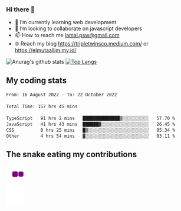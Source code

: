 ### Hi there 👋

<!--
**padepokanpenguin/padepokanpenguin** is a ✨ _special_ ✨ repository because its `README.md` (this file) appears on your GitHub profile.
-->

- 🌱 I’m currently learning  web development
- 👯 I’m looking to collaborate on javascript developers
- 📫 How to reach me jamal.psw@gmail.com
- 🌐 Reach my blog https://tripletwinsco.medium.com/ or https://elmutaallim.my.id/

![Anurag's github stats](https://github-readme-stats.vercel.app/api?username=padepokanpenguin&count_private=true&disable_animations=false&show_icons=true&theme=default)
[![Top Langs](https://github-readme-stats.vercel.app/api/top-langs/?username=padepokanpenguin&theme=default&layout=compact)](https://github.com/padepokanpenguin)

## My coding stats

<!--START_SECTION:waka-->

```text
From: 16 August 2022 - To: 22 October 2022

Total Time: 157 hrs 45 mins

TypeScript   91 hrs 2 mins   ██████████████▒░░░░░░░░░░   57.70 %
JavaScript   41 hrs 43 mins  ██████▓░░░░░░░░░░░░░░░░░░   26.45 %
CSS          8 hrs 25 mins   █▒░░░░░░░░░░░░░░░░░░░░░░░   05.34 %
Other        4 hrs 54 mins   ▓░░░░░░░░░░░░░░░░░░░░░░░░   03.11 %
```

<!--END_SECTION:waka-->


## The snake eating my contributions
![snake gif](https://github.com/padepokanpenguin/padepokanpenguin/blob/output/github-contribution-grid-snake.gif)
